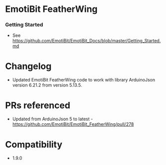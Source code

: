 # EmotiBit FeatherWing
### Getting Started
  - See https://github.com/EmotiBit/EmotiBit_Docs/blob/master/Getting_Started.md

# Changelog
  - Updated EmotiBit FeatherWing code to work with library ArduinoJson version 6.21.2 from version 5.13.5. 

# PRs referenced
  - Updated from ArduinoJson 5 to latest - https://github.com/EmotiBit/EmotiBit_FeatherWing/pull/278 

# Compatibility
  - 1.9.0
